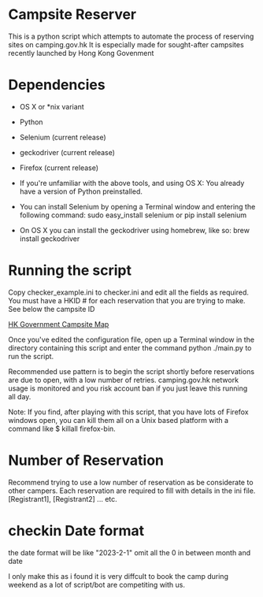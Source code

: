 # Campsite Reserver
 
This is a python script which attempts to automate the process of reserving sites on camping.gov.hk It is especially made for sought-after campsites recently launched by Hong Kong Govenment

# Dependencies

 + OS X or *nix variant

 + Python

 + Selenium (current release)

 + geckodriver (current release)

 + Firefox (current release)
    
 + If you're unfamiliar with the above tools, and using OS X: You already have a version of Python preinstalled.

 + You can install Selenium by opening a Terminal window and entering the following command: sudo easy_install selenium or pip install selenium

 + On OS X you can install the geckodriver using homebrew, like so: brew install geckodriver

# Running the script

Copy checker_example.ini to checker.ini and edit all the fields as required. You must have a HKID # for each reservation that you are trying to make. See below the campsite ID

[HK Government Campsite Map](https://www.camping.gov.hk/images/download/Campsite_map_Twisk_EN.jpg)

Once you've edited the configuration file, open up a Terminal window in the directory containing this script and enter the command python ./main.py to run the script.

Recommended use pattern is to begin the script shortly before reservations are due to open, with a low number of retries. camping.gov.hk network usage is monitored and you risk account ban if you just leave this running all day.

Note: If you find, after playing with this script, that you have lots of Firefox windows open, you can kill them all on a Unix based platform with a command like $ killall firefox-bin.

# Number of Reservation

Recommend trying to use a low number of reservation as be considerate to other campers. Each reservation are required to fill with details in the ini file. 
[Registrant1], [Registrant2] ... etc. 

# checkin Date format
the date format will be like "2023-2-1" omit all the 0 in between month and date

I only make this as i found it is very diffcult to book the camp during weekend as a lot of script/bot are competiting with us.
